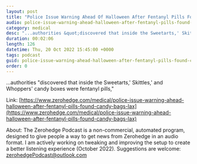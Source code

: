```yaml
---
layout: post
title: "Police Issue Warning Ahead Of Halloween After Fentanyl Pills Found In Candy Bags At LAX"
audio: police-issue-warning-ahead-halloween-after-fentanyl-pills-found-candy-bags-lax-0
category: medical
desc: "...authorities &quot;discovered that inside the Sweetarts,' Skittles,' and Whoppers' candy boxes were fentanyl pills,&quot; "
duration: 00:02:06
length: 126
datetime: Thu, 20 Oct 2022 15:45:00 +0000
tags: podcast
guid: police-issue-warning-ahead-halloween-after-fentanyl-pills-found-candy-bags-lax-0
order: 0
---
```

...authorities &quot;discovered that inside the Sweetarts,' Skittles,' and Whoppers' candy boxes were fentanyl pills,&quot; 

Link: [https://www.zerohedge.com/medical/police-issue-warning-ahead-halloween-after-fentanyl-pills-found-candy-bags-lax](https://www.zerohedge.com/medical/police-issue-warning-ahead-halloween-after-fentanyl-pills-found-candy-bags-lax)

About: The Zerohedge Podcast is a non-commercial, automated program, designed to give people a way to get news from Zerohedge in an audio format.  I am actively working on tweaking and improving the setup to create a better listening experience (October 2022).  Suggestions are welcome: [zerohedgePodcast@outlook.com](mailto:zerohedgePodcast@outlook.com)